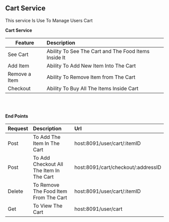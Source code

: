 ## Cart Service 

This service Is Use To Manage Users Cart

<b>Cart Service</b>

| Feature  | Description  |
|----------|:-------------|
| See Cart | Ability To See The Cart and The Food Items Inside It |
| Add Item | Ability To Add New Item Into The Cart |
| Remove a Item | Ability To Remove Item from The Cart |
| Checkout | Ability To Buy All The Items Inside Cart |

<br></br>


<b>End Points</b>

| Request  | Description  | Url |
|----------|:-------------|:-------------|
| Post | To Add The Item In The Cart | host:8091/user/cart/:itemID |
| Post | To Add Checkout All The Item In The Cart |host:8091/cart/checkout/:addressID |
| Delete | To Remove The Food Item From The Cart |host:8091/user/cart/:itemID|
| Get | To View The Cart |host:8091/user/cart |

<br></br>